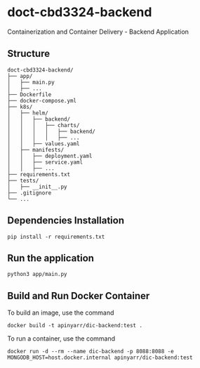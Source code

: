 # doct-cbd3324-backend
Containerization and Container Delivery - Backend Application

## Structure

```
doct-cbd3324-backend/
├── app/
│   ├── main.py
│   ├── ...
├── Dockerfile
├── docker-compose.yml
├── k8s/
│   ├── helm/
│   │   ├── backend/
│   │   │   ├── charts/
│   │   │   │   ├── backend/
│   │   │   │   ├── ...
│   │   ├── values.yaml
│   ├── manifests/
│   │   ├── deployment.yaml
│   │   ├── service.yaml
│   │   ├── ...
├── requirements.txt
├── tests/
│   ├── __init__.py
├── .gitignore
└── ...
```

## Dependencies Installation
```pip install -r requirements.txt```

## Run the application
```python3 app/main.py```

## Build and Run Docker Container
To build an image, use the command

```docker build -t apinyarr/dic-backend:test .```

To run a container, use the command

```docker run -d --rm --name dic-backend -p 8088:8088 -e MONGODB_HOST=host.docker.internal apinyarr/dic-backend:test```